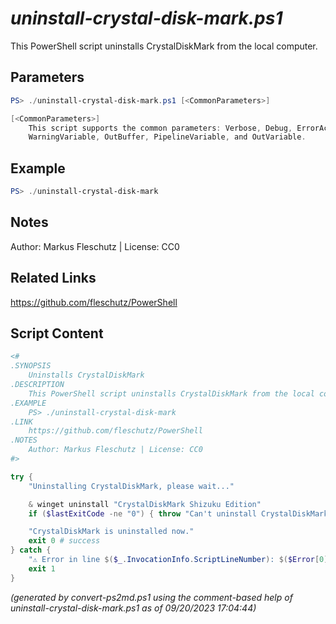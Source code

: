 *uninstall-crystal-disk-mark.ps1*
================

This PowerShell script uninstalls CrystalDiskMark from the local computer.

Parameters
----------
```powershell
PS> ./uninstall-crystal-disk-mark.ps1 [<CommonParameters>]

[<CommonParameters>]
    This script supports the common parameters: Verbose, Debug, ErrorAction, ErrorVariable, WarningAction, 
    WarningVariable, OutBuffer, PipelineVariable, and OutVariable.
```

Example
-------
```powershell
PS> ./uninstall-crystal-disk-mark

```

Notes
-----
Author: Markus Fleschutz | License: CC0

Related Links
-------------
https://github.com/fleschutz/PowerShell

Script Content
--------------
```powershell
<#
.SYNOPSIS
	Uninstalls CrystalDiskMark
.DESCRIPTION
	This PowerShell script uninstalls CrystalDiskMark from the local computer.
.EXAMPLE
	PS> ./uninstall-crystal-disk-mark
.LINK
	https://github.com/fleschutz/PowerShell
.NOTES
	Author: Markus Fleschutz | License: CC0
#>

try {
	"Uninstalling CrystalDiskMark, please wait..."

	& winget uninstall "CrystalDiskMark Shizuku Edition"
	if ($lastExitCode -ne "0") { throw "Can't uninstall CrystalDiskMark, is it installed?" }

	"CrystalDiskMark is uninstalled now."
	exit 0 # success
} catch {
	"⚠️ Error in line $($_.InvocationInfo.ScriptLineNumber): $($Error[0])"
	exit 1
}
```

*(generated by convert-ps2md.ps1 using the comment-based help of uninstall-crystal-disk-mark.ps1 as of 09/20/2023 17:04:44)*
